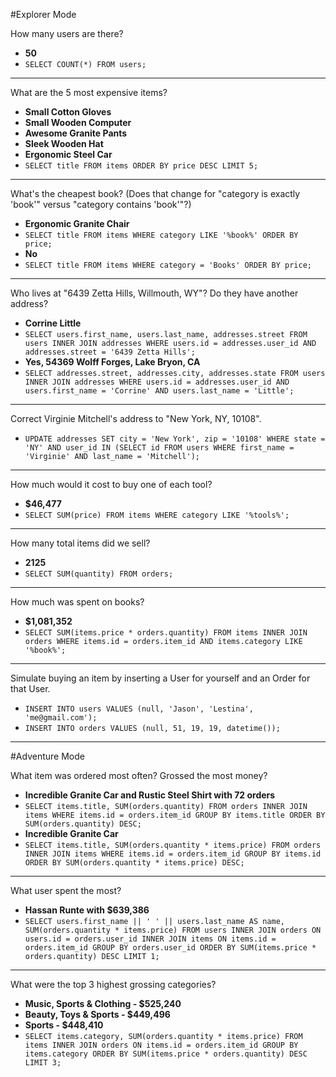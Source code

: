 #Explorer Mode

How many users are there?
- **50**
- `SELECT COUNT(*) FROM users;`

---

What are the 5 most expensive items?
- **Small Cotton Gloves**
- **Small Wooden Computer**
- **Awesome Granite Pants**
- **Sleek Wooden Hat**
- **Ergonomic Steel Car**
- `SELECT title FROM items ORDER BY price DESC LIMIT 5;`

---

What's the cheapest book? (Does that change for "category is exactly 'book'" versus "category contains 'book'"?)
- **Ergonomic Granite Chair**
- `SELECT title FROM items WHERE category LIKE '%book%' ORDER BY price;`
- **No**
- `SELECT title FROM items WHERE category = 'Books' ORDER BY price;`

---

Who lives at "6439 Zetta Hills, Willmouth, WY"? Do they have another address?
- **Corrine Little**
- `SELECT users.first_name, users.last_name, addresses.street FROM users INNER JOIN addresses WHERE users.id = addresses.user_id AND addresses.street = '6439 Zetta Hills';`
- **Yes, 54369 Wolff Forges, Lake Bryon, CA**
- `SELECT addresses.street, addresses.city, addresses.state FROM users INNER JOIN addresses WHERE users.id = addresses.user_id AND users.first_name = 'Corrine' AND users.last_name = 'Little';`

---

Correct Virginie Mitchell's address to "New York, NY, 10108".
- `UPDATE addresses SET city = 'New York', zip = '10108' WHERE state = 'NY' AND user_id IN (SELECT id FROM users WHERE first_name = 'Virginie' AND last_name = 'Mitchell');`

---

How much would it cost to buy one of each tool?
- **$46,477**
- `SELECT SUM(price) FROM items WHERE category LIKE '%tools%';`

---

How many total items did we sell?
- **2125**
- `SELECT SUM(quantity) FROM orders;`

---

How much was spent on books?
- **$1,081,352**
- `SELECT SUM(items.price * orders.quantity) FROM items INNER JOIN orders WHERE items.id = orders.item_id AND items.category LIKE '%book%';`

---

Simulate buying an item by inserting a User for yourself and an Order for that User.
- `INSERT INTO users VALUES (null, 'Jason', 'Lestina', 'me@gmail.com');`
- `INSERT INTO orders VALUES (null, 51, 19, 19, datetime());`

---

#Adventure Mode

What item was ordered most often? Grossed the most money?
- **Incredible Granite Car and Rustic Steel Shirt with 72 orders**
- `SELECT items.title, SUM(orders.quantity) FROM orders INNER JOIN items WHERE items.id = orders.item_id GROUP BY items.title ORDER BY SUM(orders.quantity) DESC;`
- **Incredible Granite Car**
- `SELECT items.title, SUM(orders.quantity * items.price) FROM orders INNER JOIN items WHERE items.id = orders.item_id GROUP BY items.id ORDER BY SUM(orders.quantity * items.price) DESC;`

---

What user spent the most?
- **Hassan Runte with $639,386**
- `SELECT users.first_name || ' ' || users.last_name AS name, SUM(orders.quantity * items.price) FROM users INNER JOIN orders ON users.id = orders.user_id INNER JOIN items ON items.id = orders.item_id GROUP BY orders.user_id ORDER BY SUM(items.price * orders.quantity) DESC LIMIT 1;`

---

What were the top 3 highest grossing categories?
- **Music, Sports & Clothing - $525,240**
- **Beauty, Toys & Sports - $449,496**
- **Sports - $448,410**
- `SELECT items.category, SUM(orders.quantity * items.price) FROM items INNER JOIN orders ON items.id = orders.item_id GROUP BY items.category ORDER BY SUM(items.price * orders.quantity) DESC LIMIT 3;`
